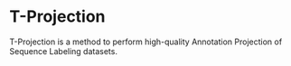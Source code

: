 # T-Projection
T-Projection is a method to perform high-quality Annotation Projection of Sequence Labeling datasets. 
